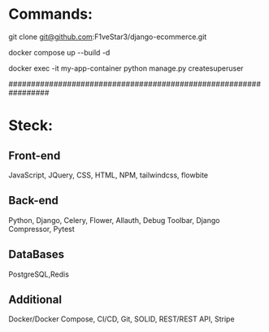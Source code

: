 # Commands:

git clone git@github.com:F1veStar3/django-ecommerce.git

docker compose up --build -d

docker exec -it my-app-container python manage.py createsuperuser

#################################################################
# Steck: 

## Front-end
JavaScript, JQuery, CSS, HTML, NPM, tailwindcss, flowbite

## Back-end
Python, Django, Celery, Flower, Allauth, Debug Toolbar, Django Compressor, Pytest

## DataBases
PostgreSQL,Redis

## Additional
Docker/Docker Compose, CI/CD, Git, SOLID, REST/REST API, Stripe
